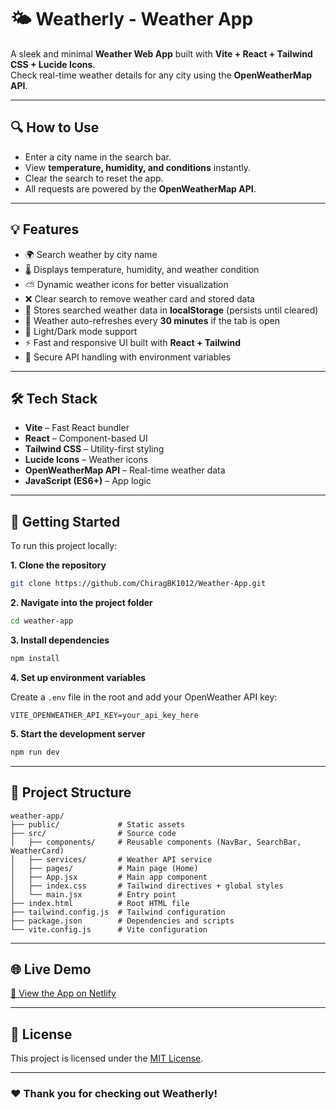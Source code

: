 # 🌤️ Weatherly - Weather App

A sleek and minimal **Weather Web App** built with **Vite + React +
Tailwind CSS + Lucide Icons**.\
Check real-time weather details for any city using the **OpenWeatherMap
API**.

------------------------------------------------------------------------

## 🔍 How to Use

-   Enter a city name in the search bar.
-   View **temperature, humidity, and conditions** instantly.
-   Clear the search to reset the app.
-   All requests are powered by the **OpenWeatherMap API**.

------------------------------------------------------------------------

## 💡 Features

-   🌍 Search weather by city name  
-   🌡️ Displays temperature, humidity, and weather condition  
-   ⛅ Dynamic weather icons for better visualization  
-   ❌ Clear search to remove weather card and stored data  
-   💾 Stores searched weather data in **localStorage** (persists until cleared)  
-   🔄 Weather auto-refreshes every **30 minutes** if the tab is open  
-   🌙 Light/Dark mode support  
-   ⚡ Fast and responsive UI built with **React + Tailwind**  
-   🔑 Secure API handling with environment variables  

------------------------------------------------------------------------

## 🛠️ Tech Stack

-   **Vite** – Fast React bundler
-   **React** – Component-based UI
-   **Tailwind CSS** – Utility-first styling
-   **Lucide Icons** – Weather icons
-   **OpenWeatherMap API** – Real-time weather data
-   **JavaScript (ES6+)** – App logic

------------------------------------------------------------------------

## 🚀 Getting Started

To run this project locally:

**1. Clone the repository**

``` bash
git clone https://github.com/ChiragBK1012/Weather-App.git
```

**2. Navigate into the project folder**

``` bash
cd weather-app
```

**3. Install dependencies**

``` bash
npm install
```

**4. Set up environment variables**

Create a `.env` file in the root and add your OpenWeather API key:

    VITE_OPENWEATHER_API_KEY=your_api_key_here

**5. Start the development server**

``` bash
npm run dev
```

------------------------------------------------------------------------

## 📁 Project Structure

``` plaintext
weather-app/
├── public/             # Static assets
├── src/                # Source code
│   ├── components/     # Reusable components (NavBar, SearchBar, WeatherCard)
│   ├── services/       # Weather API service
│   ├── pages/          # Main page (Home)
│   ├── App.jsx         # Main app component
│   ├── index.css       # Tailwind directives + global styles
│   └── main.jsx        # Entry point
├── index.html          # Root HTML file
├── tailwind.config.js  # Tailwind configuration
├── package.json        # Dependencies and scripts
└── vite.config.js      # Vite configuration
```

------------------------------------------------------------------------

## 🌐 Live Demo

[🚀 View the App on
Netlify](https://weatherly-chiragproject.netlify.app)
<!-- Replace with your actual Netlify link -->

------------------------------------------------------------------------

## 📜 License

This project is licensed under the [MIT License](LICENSE).

------------------------------------------------------------------------

### ❤️ Thank you for checking out Weatherly!
